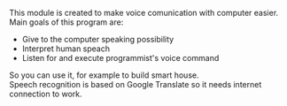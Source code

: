 This module is created to make voice comunication with computer easier.  
Main goals of this program are: 
  - Give to the computer speaking possibility 
  - Interpret human speach 
  - Listen for and execute programmist's voice command 

So you can use it, for example to build smart house.  
Speech recognition is based on Google Translate so it needs internet connection to work.
